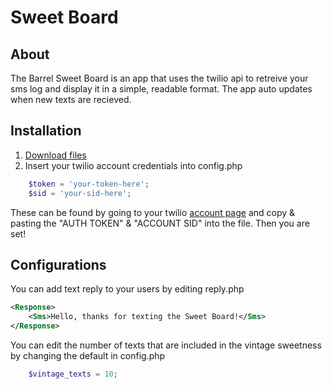 # Sweet Board

## About

The Barrel Sweet Board is an app that uses the twilio api to retreive your sms log and display it in a simple, readable format. The app auto updates when new texts are recieved.


## Installation

1. [Download files](https://github.com/barrel/sweet-board/archive/master.zip)
2. Insert your twilio account credentials into config.php

```php
	$token = 'your-token-here';
	$sid = 'your-sid-here';
```

These can be found by going to your twilio [account page](https://www.twilio.com/user/account) and copy & pasting the "AUTH TOKEN" & "ACCOUNT SID" into the file. Then you are set!


## Configurations

You can add text reply to your users by editing reply.php

```xml
<Response>
	<Sms>Hello, thanks for texting the Sweet Board!</Sms>
</Response>
```

You can edit the number of texts that are included in the vintage sweetness by changing the default in config.php

```php
	$vintage_texts = 10;
```